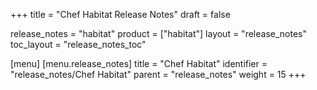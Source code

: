+++
title = "Chef Habitat Release Notes"
draft = false

release_notes = "habitat"
product = ["habitat"]
layout = "release_notes"
toc_layout = "release_notes_toc"

[menu]
  [menu.release_notes]
    title = "Chef Habitat"
    identifier = "release_notes/Chef Habitat"
    parent = "release_notes"
    weight = 15
+++